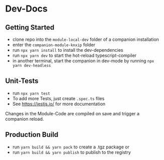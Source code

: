 # Dev-Docs

## Getting Started

- clone repo into the `module-local-dev` folder of a companion installation
- enter the `companion-module-knxip` folder
- run `npx yarn install` to install the dev-dependencies
- run `npx yarn dev` to start the hot-reload typescript-compiler
- in another terminal, start the companion in dev-mode by running `npx yarn dev-headless`

## Unit-Tests

- run `npx yarn test`
- To add more Tests, just create `.spec.ts` files
- See https://jestjs.io/ for more documentation

Changes in the Module-Code are compiled on save and trigger a companion reload.

## Production Build

- run `yarn build && yarn pack` to create a .tgz package or
- run `yarn build && yarn publish` to publish to the registry
